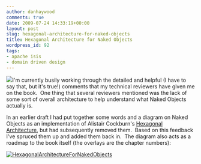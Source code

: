 ```yaml
---
author: danhaywood
comments: true
date: 2009-07-24 14:33:19+00:00
layout: post
slug: hexagonal-architecture-for-naked-objects
title: Hexagonal Architecture for Naked Objects
wordpress_id: 92
tags:
- apache isis
- domain driven design
---
```


[![](http://farm3.static.flickr.com/2459/3835391872_f76fe1367b_m.jpg)](http://www.flickr.com/photos/danhaywood/3835391872/)I'm currently busily working through the detailed and helpful (I have to say that, but it's true!) comments that my technical reviewers have given me on the book.  One thing that several reviewers mentioned was the lack of some sort of overall architecture to help understand what Naked Objects actually is.



In an earlier draft I had put together some words and a diagram on Naked Objects as an implementation of Alistair Cockburn's [Hexagonal Architecture](http://alistair.cockburn.us/Hexagonal+architecture), but had subsequently removed them.  Based on this feedback I've spruced them up and added them back in.  The diagram also acts as a roadmap to the book itself (the overlays are the chapter numbers):

<!-- more -->
[![HexagonalArchitectureForNakedObjects](http://farm3.static.flickr.com/2522/3751653515_3451422af7.jpg)](http://www.flickr.com/photos/danhaywood/3751653515/)
